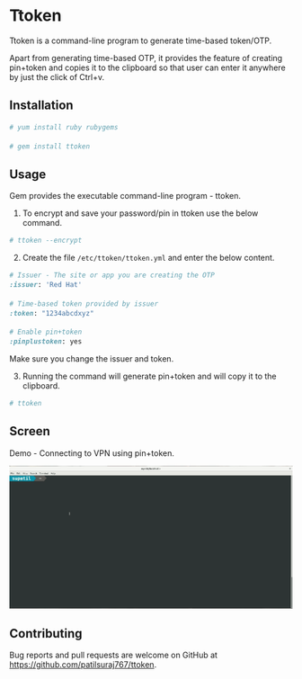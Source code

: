 # Ttoken

Ttoken is a command-line program to generate time-based token/OTP.

Apart from generating time-based OTP, it provides the feature of creating pin+token and copies it to the clipboard so that user can enter it anywhere by just the click of Ctrl+v.  

## Installation

```ruby
# yum install ruby rubygems

# gem install ttoken
```

## Usage

Gem provides the executable command-line program - ttoken. 

1) To encrypt and save your password/pin in ttoken use the below command. 

```ruby
# ttoken --encrypt
```

2) Create the file `/etc/ttoken/ttoken.yml` and enter the below content. 

```ruby
# Issuer - The site or app you are creating the OTP
:issuer: 'Red Hat'

# Time-based token provided by issuer
:token: "1234abcdxyz"

# Enable pin+token
:pinplustoken: yes

```
Make sure you change the issuer and token. 



3) Running the command will generate pin+token and will copy it to the clipboard. 


```ruby
# ttoken
```

## Screen

Demo - Connecting to VPN using pin+token.

![Alt text](images/ttoken.gif)

## Contributing

Bug reports and pull requests are welcome on GitHub at https://github.com/patilsuraj767/ttoken.

